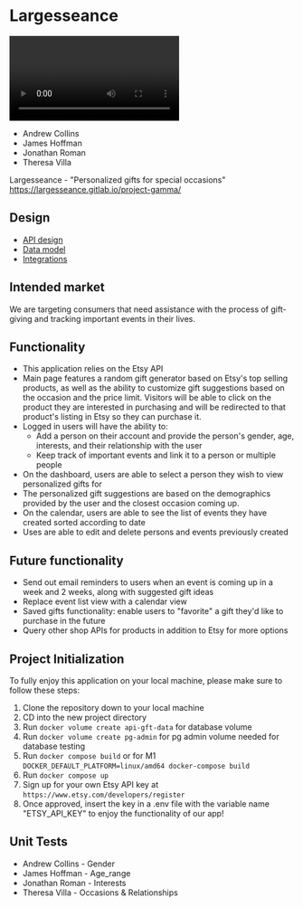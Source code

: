 # Largesseance
![Largesseance](/uploads/74c123505b864bd0aeeed79a0687b211/ezgif.com-gif-maker__3_.mp4)

- Andrew Collins
- James Hoffman
- Jonathan Roman
- Theresa Villa

Largesseance - "Personalized gifts for special occasions"
https://largesseance.gitlab.io/project-gamma/

## Design
- [API design](docs/api-design.md)
- [Data model](docs/data-model.md)
- [Integrations](docs/integrations.md)

## Intended market

We are targeting consumers that need assistance with the process of gift-giving and tracking important events in their lives.

## Functionality

- This application relies on the Etsy API
- Main page features a random gift generator based on Etsy's top selling products, as well as the ability to customize gift suggestions based on the occasion and the price limit. Visitors will be able to click on the product they are interested in purchasing and will be redirected to that product's listing in Etsy so they can purchase it.
- Logged in users will have the ability to:
  - Add a person on their account and provide the person's gender, age, interests, and their relationship with the user
  - Keep track of important events and link it to a person or multiple people
- On the dashboard, users are able to select a person they wish to view personalized gifts for
- The personalized gift suggestions are based on the demographics provided by the user and the closest occasion coming up.
- On the calendar, users are able to see the list of events they have created sorted according to date
- Uses are able to edit and delete persons and events previously created

## Future functionality

- Send out email reminders to users when an event is coming up in a week and 2 weeks, along with suggested gift ideas
- Replace event list view with a calendar view
- Saved gifts functionality: enable users to "favorite" a gift they'd like to purchase in the future
- Query other shop APIs for products in addition to Etsy for more options

## Project Initialization

To fully enjoy this application on your local machine, please make sure to follow these steps:

1. Clone the repository down to your local machine
2. CD into the new project directory
3. Run `docker volume create api-gft-data` for database volume
4. Run `docker volume create pg-admin` for pg admin volume needed for database testing
5. Run `docker compose build` or for M1 `DOCKER_DEFAULT_PLATFORM=linux/amd64 docker-compose build`
6. Run `docker compose up`
7. Sign up for your own Etsy API key at `https://www.etsy.com/developers/register`
8. Once approved, insert the key in a .env file with the variable name "ETSY_API_KEY" to enjoy the functionality of our app!

## Unit Tests

- Andrew Collins - Gender
- James Hoffman - Age_range
- Jonathan Roman - Interests
- Theresa Villa - Occasions & Relationships
